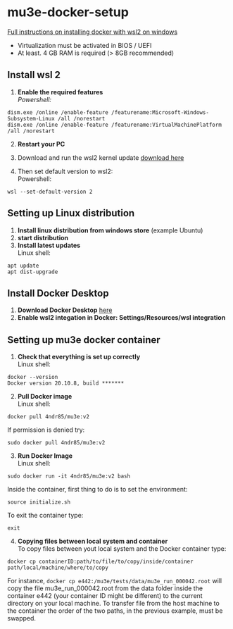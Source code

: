 # mu3e-docker-setup

[Full instructions on installing docker with wsl2 on windows](https://docs.docker.com/docker-for-windows/wsl/)  
- Virtualization must be activated in BIOS / UEFI
- At least. 4 GB RAM is required (> 8GB recommended)

## Install wsl 2
1. **Enable the required features**  
*Powershell:*
```
dism.exe /online /enable-feature /featurename:Microsoft-Windows-Subsystem-Linux /all /norestart
dism.exe /online /enable-feature /featurename:VirtualMachinePlatform /all /norestart
```

2. **Restart your PC**

3. Download and run the wsl2 kernel update [download here](https://wslstorestorage.blob.core.windows.net/wslblob/wsl_update_x64.msi)

4. Then set default version to wsl2:  
Powershell:
```
wsl --set-default-version 2
```

## Setting up Linux distribution

1. **Install linux distribution from windows store** (example Ubuntu)
2. **start distribution**
3. **Install latest updates**  
Linux shell:
```
apt update 
apt dist-upgrade
```

## Install Docker Desktop

1. **Download Docker Desktop** [here](https://hub.docker.com/editions/community/docker-ce-desktop-windows/)
2. **Enable wsl2 integation in Docker: Settings/Resources/wsl integration**

## Setting up mu3e docker container
1. **Check that everything is set up correctly**  
Linux shell:
```
docker --version
Docker version 20.10.8, build *******
```

2. **Pull Docker image**   
Linux shell:
```
docker pull 4ndr85/mu3e:v2
```   
If permission is denied try:
```
sudo docker pull 4ndr85/mu3e:v2
```

3. **Run Docker  Image**   
Linux shell:
```
sudo docker run -it 4ndr85/mu3e:v2 bash
```   
Inside the container, first thing to do is to set the environment:
```
source initialize.sh
```   
To exit the container type:
```
exit
```

4. **Copying files between local system and container**   
To copy files between yout local system and the Docker container type:
```
docker cp containerID:path/to/file/to/copy/inside/container path/local/machine/where/to/copy
``` 
For instance, ```docker cp e442:/mu3e/tests/data/mu3e_run_000042.root``` will copy the file mu3e_run_000042.root from the data folder inside the container e442 (your container ID might be different) to the current directory on your local machine. To transfer file from the host machine to the container the order of the two paths, in the previous example, must be swapped. 